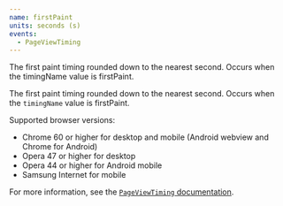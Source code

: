 ```yaml
---
name: firstPaint
units: seconds (s)
events:
  - PageViewTiming
---
```


The first paint timing rounded down to the nearest second. Occurs when the timingName value is firstPaint.

The first paint timing rounded down to the nearest second. Occurs when the `timingName` value is firstPaint.

Supported browser versions:

*   Chrome 60 or higher for desktop and mobile (Android webview and Chrome for Android)
*   Opera 47 or higher for desktop
*   Opera 44 or higher for Android mobile
*   Samsung Internet for mobile

For more information, see the [`PageViewTiming` documentation](https://docs.newrelic.com/docs/browser/new-relic-browser/page-load-timing-resources/pageviewtiming-async-or-dynamic-page-details).